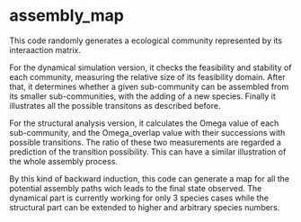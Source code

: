 # assembly_map
This code randomly generates a ecological community represented by its interaaction matrix.

For the dynamical simulation version, it checks the feasibility and stability of each community, measuring the relative size of its feasibility domain. After that, it determines whether a given sub-community can be assembled from its smaller sub-communities, with the adding of a new species. Finally it illustrates all the possible transitons as described before.

For the structural analysis version, it calculates the Omega value of each sub-community, and the Omega_overlap value with their successions with possible transitions. The ratio of these two measurements are regarded a prediction of the transition possibility. This can have a similar illustration of the whole assembly process.

By this kind of backward induction, this code can generate a map for all the potential assembly paths wich leads to the final state observed. The dynamical part is currently working for only 3 species cases while the structural part can be extended to higher and arbitrary species numbers.
